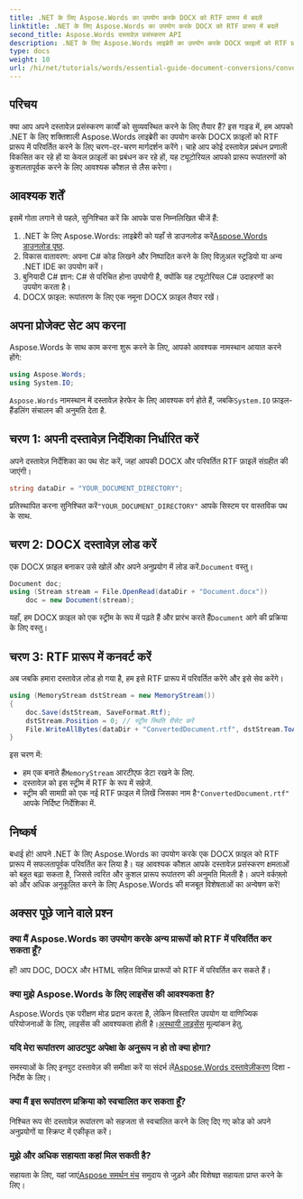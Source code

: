 ```yaml
---
title: .NET के लिए Aspose.Words का उपयोग करके DOCX को RTF प्रारूप में बदलें
linktitle: .NET के लिए Aspose.Words का उपयोग करके DOCX को RTF प्रारूप में बदलें
second_title: Aspose.Words दस्तावेज़ प्रसंस्करण API
description: .NET के लिए Aspose.Words लाइब्रेरी का उपयोग करके DOCX फ़ाइलों को RTF प्रारूप में कुशलतापूर्वक परिवर्तित करना सीखें। यह चरण-दर-चरण मार्गदर्शिका दस्तावेज़ों को लोड करने और रूपांतरणों को सहेजने को कवर करती है।
type: docs
weight: 10
url: /hi/net/tutorials/words/essential-guide-document-conversions/convert-docx-to-rtf/
---
```

## परिचय

क्या आप अपने दस्तावेज़ प्रसंस्करण कार्यों को सुव्यवस्थित करने के लिए तैयार हैं? इस गाइड में, हम आपको .NET के लिए शक्तिशाली Aspose.Words लाइब्रेरी का उपयोग करके DOCX फ़ाइलों को RTF प्रारूप में परिवर्तित करने के लिए चरण-दर-चरण मार्गदर्शन करेंगे। चाहे आप कोई दस्तावेज़ प्रबंधन प्रणाली विकसित कर रहे हों या केवल फ़ाइलों का प्रबंधन कर रहे हों, यह ट्यूटोरियल आपको प्रारूप रूपांतरणों को कुशलतापूर्वक करने के लिए आवश्यक कौशल से लैस करेगा।

## आवश्यक शर्तें

इसमें गोता लगाने से पहले, सुनिश्चित करें कि आपके पास निम्नलिखित चीजें हैं:

1.  .NET के लिए Aspose.Words: लाइब्रेरी को यहाँ से डाउनलोड करें[Aspose.Words डाउनलोड पृष्ठ](https://releases.aspose.com/words/net/).
2. विकास वातावरण: अपना C# कोड लिखने और निष्पादित करने के लिए विज़ुअल स्टूडियो या अन्य .NET IDE का उपयोग करें।
3. बुनियादी C# ज्ञान: C# से परिचित होना उपयोगी है, क्योंकि यह ट्यूटोरियल C# उदाहरणों का उपयोग करता है।
4. DOCX फ़ाइल: रूपांतरण के लिए एक नमूना DOCX फ़ाइल तैयार रखें। 

## अपना प्रोजेक्ट सेट अप करना

Aspose.Words के साथ काम करना शुरू करने के लिए, आपको आवश्यक नामस्थान आयात करने होंगे:

```csharp
using Aspose.Words;
using System.IO;
```

`Aspose.Words` नामस्थान में दस्तावेज़ हेरफेर के लिए आवश्यक वर्ग होते हैं, जबकि`System.IO` फ़ाइल-हैंडलिंग संचालन की अनुमति देता है.

## चरण 1: अपनी दस्तावेज़ निर्देशिका निर्धारित करें

अपने दस्तावेज़ निर्देशिका का पथ सेट करें, जहां आपकी DOCX और परिवर्तित RTF फ़ाइलें संग्रहीत की जाएंगी। 

```csharp
string dataDir = "YOUR_DOCUMENT_DIRECTORY";
```

 प्रतिस्थापित करना सुनिश्चित करें`"YOUR_DOCUMENT_DIRECTORY"` आपके सिस्टम पर वास्तविक पथ के साथ.

## चरण 2: DOCX दस्तावेज़ लोड करें

 एक DOCX फ़ाइल बनाकर उसे खोलें और अपने अनुप्रयोग में लोड करें.`Document` वस्तु।

```csharp
Document doc;
using (Stream stream = File.OpenRead(dataDir + "Document.docx"))
    doc = new Document(stream);
```

 यहाँ, हम DOCX फ़ाइल को एक स्ट्रीम के रूप में पढ़ते हैं और प्रारंभ करते हैं`Document` आगे की प्रक्रिया के लिए वस्तु।

## चरण 3: RTF प्रारूप में कनवर्ट करें

अब जबकि हमारा दस्तावेज़ लोड हो गया है, हम इसे RTF प्रारूप में परिवर्तित करेंगे और इसे सेव करेंगे।

```csharp
using (MemoryStream dstStream = new MemoryStream())
{
    doc.Save(dstStream, SaveFormat.Rtf);
    dstStream.Position = 0; // स्ट्रीम स्थिति रीसेट करें
    File.WriteAllBytes(dataDir + "ConvertedDocument.rtf", dstStream.ToArray());
}
```

इस चरण में:
-  हम एक बनाते हैं`MemoryStream` आरटीएफ डेटा रखने के लिए.
- दस्तावेज़ को इस स्ट्रीम में RTF के रूप में सहेजें.
-  स्ट्रीम की सामग्री को एक नई RTF फ़ाइल में लिखें जिसका नाम है`"ConvertedDocument.rtf"` आपके निर्दिष्ट निर्देशिका में.

## निष्कर्ष

बधाई हो! आपने .NET के लिए Aspose.Words का उपयोग करके एक DOCX फ़ाइल को RTF प्रारूप में सफलतापूर्वक परिवर्तित कर लिया है। यह आवश्यक कौशल आपके दस्तावेज़ प्रसंस्करण क्षमताओं को बहुत बढ़ा सकता है, जिससे त्वरित और कुशल प्रारूप रूपांतरण की अनुमति मिलती है। अपने वर्कफ़्लो को और अधिक अनुकूलित करने के लिए Aspose.Words की मजबूत विशेषताओं का अन्वेषण करें!

## अक्सर पूछे जाने वाले प्रश्न

### क्या मैं Aspose.Words का उपयोग करके अन्य प्रारूपों को RTF में परिवर्तित कर सकता हूँ?
हाँ! आप DOC, DOCX और HTML सहित विभिन्न प्रारूपों को RTF में परिवर्तित कर सकते हैं।

### क्या मुझे Aspose.Words के लिए लाइसेंस की आवश्यकता है?
 Aspose.Words एक परीक्षण मोड प्रदान करता है, लेकिन विस्तारित उपयोग या वाणिज्यिक परियोजनाओं के लिए, लाइसेंस की आवश्यकता होती है।[अस्थायी लाइसेंस](https://purchase.conholdate.com/temporary-license/) मूल्यांकन हेतु.

### यदि मेरा रूपांतरण आउटपुट अपेक्षा के अनुरूप न हो तो क्या होगा?
 समस्याओं के लिए इनपुट दस्तावेज़ की समीक्षा करें या संदर्भ लें[Aspose.Words दस्तावेज़ीकरण](https://reference.aspose.com/words/net/) दिशा - निर्देश के लिए।

### क्या मैं इस रूपांतरण प्रक्रिया को स्वचालित कर सकता हूँ?
निश्चित रूप से! दस्तावेज़ रूपांतरण को सहजता से स्वचालित करने के लिए दिए गए कोड को अपने अनुप्रयोगों या स्क्रिप्ट में एकीकृत करें।

### मुझे और अधिक सहायता कहां मिल सकती है?
 सहायता के लिए, यहां जाएं[Aspose समर्थन मंच](https://forum.aspose.com/c/words/8) समुदाय से जुड़ने और विशेषज्ञ सहायता प्राप्त करने के लिए।